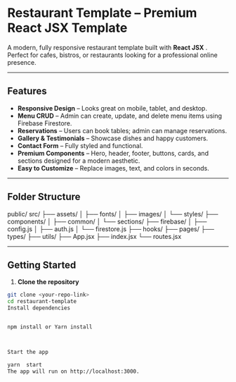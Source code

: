 # Restaurant Template – Premium React JSX Template

A modern, fully responsive restaurant template built with **React JSX** . Perfect for cafes, bistros, or restaurants looking for a professional online presence.  

---

## Features

- **Responsive Design** – Looks great on mobile, tablet, and desktop.
- **Menu CRUD** – Admin can create, update, and delete menu items using Firebase Firestore.
- **Reservations** – Users can book tables; admin can manage reservations.
- **Gallery & Testimonials** – Showcase dishes and happy customers.
- **Contact Form** – Fully styled and functional.
- **Premium Components** – Hero, header, footer, buttons, cards, and sections designed for a modern aesthetic.
- **Easy to Customize** – Replace images, text, and colors in seconds.

---

## Folder Structure

public/
src/
├── assets/
│ ├── fonts/
│ ├── images/
│ └── styles/
├── components/
│ ├── common/
│ └── sections/
├── firebase/
│ ├── config.js
│ ├── auth.js
│ └── firestore.js
├── hooks/
├── pages/
├── types/
├── utils/
├── App.jsx
├── index.jsx
└── routes.jsx



---

## Getting Started

1. **Clone the repository**

```bash
git clone <your-repo-link>
cd restaurant-template
Install dependencies


npm install or Yarn install



Start the app

yarn  start
The app will run on http://localhost:3000.
